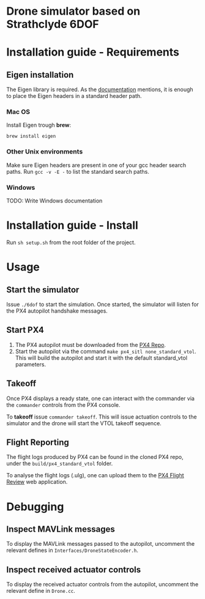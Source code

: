 # Drone simulator based on Strathclyde 6DOF

# Installation guide - Requirements

## Eigen installation
The Eigen library is required. 
As the [documentation](https://eigen.tuxfamily.org/dox/GettingStarted.html#title0) mentions, it is enough to place the Eigen headers in a standard header path. 
### Mac OS
Install Eigen trough **brew**:
```
brew install eigen
```
### Other Unix environments
Make sure Eigen headers are present in one of your gcc header search paths.
Run `gcc -v -E -` to list the standard search paths.

### Windows
TODO: Write Windows documentation

# Installation guide - Install

Run `sh setup.sh` from the root folder of the project.

# Usage

## Start the simulator 
Issue `./6dof` to start the simulation.
Once started, the simulator will listen for the PX4 autopilot handshake messages.

## Start PX4
1. The PX4 autopilot must be downloaded from the [PX4 Repo](https://github.com/PX4/PX4-Autopilot).
2. Start the autopilot via the command `make px4_sitl none_standard_vtol`. This will build the autopilot and start it with the default standard_vtol parameters.

## Takeoff
Once PX4 displays a ready state, one can interact with the commander via the `commander` controls from the PX4 console.

To **takeoff** issue `commander takeoff`. This will issue actuation controls to the simulator and the drone will start the VTOL takeoff sequence.

## Flight Reporting
The flight logs produced by PX4 can be found in the cloned PX4 repo, under the `build/px4_standard_vtol` folder.

To analyse the flight logs (.ulg), one can upload them to the [PX4 Flight Review](https://logs.px4.io/) web application.

# Debugging

## Inspect MAVLink messages
To display the MAVLink messages passed to the autopilot, uncomment the relevant defines in `Interfaces/DroneStateEncoder.h`.

## Inspect received actuator controls
To display the received actuator controls from the autopilot, uncomment the relevant define in `Drone.cc`.